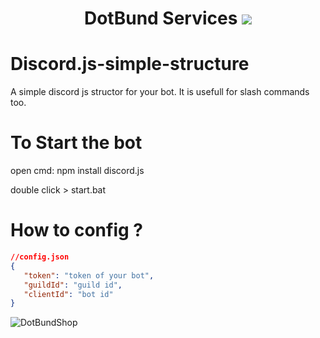<h1 align="center">
DotBund Services
  <img src="https://media.discordapp.net/attachments/947548338755084318/974777095446220861/Bozza_Footer.png?width=80&height=80">
  <br>
</h1>

# Discord.js-simple-structure
A simple discord js structor for your bot. It is usefull for slash commands too.

# To Start the bot
open cmd:
   npm install discord.js

double click > start.bat


# How to config ?

```json
//config.json
{
   "token": "token of your bot", 
   "guildId": "guild id",
   "clientId": "bot id"
}
```

![DotBundShop](https://media.discordapp.net/attachments/947548338755084318/969906292439281674/unknown.png?width=513&height=513)



